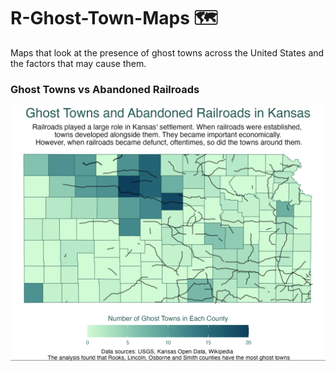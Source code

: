 # R-Ghost-Town-Maps 🗺️
Maps that look at the presence of ghost towns across the United States and the factors that may cause them.
### Ghost Towns vs Abandoned Railroads
<img src="https://github.com/magdalent/R-Ghost-Town-Maps/blob/main/ghost-town-railroads/kansas-gtown.png" alt="drawing" width="600"/>
